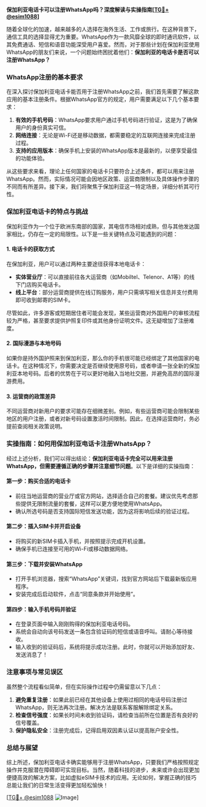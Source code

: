 **保加利亚电话卡可以注册WhatsApp吗？深度解读与实操指南[[TG💪+ @esim1088](https://t.me/s/esim1088)]**

随着全球化的加速，越来越多的人选择在海外生活、工作或旅行。在这种背景下，通信工具的选择显得尤为重要。WhatsApp作为一款风靡全球的即时通讯软件，以其免费通话、短信和语音功能深受用户喜爱。然而，对于那些计划在保加利亚使用WhatsApp的朋友们来说，一个问题始终困扰着他们：**保加利亚的电话卡是否可以注册WhatsApp？**

### WhatsApp注册的基本要求

在深入探讨保加利亚电话卡能否用于注册WhatsApp之前，我们首先需要了解这款应用的基本注册条件。根据WhatsApp官方的规定，用户需要满足以下几个基本要求：

1. **有效的手机号码**：WhatsApp要求用户通过手机号码进行验证，这是为了确保用户的身份真实可信。
2. **网络连接**：无论是Wi-Fi还是移动数据，都需要稳定的互联网连接来完成注册过程。
3. **支持的应用版本**：确保手机上安装的WhatsApp版本是最新的，以便享受最佳的功能体验。

从这些要求来看，理论上任何国家的电话卡只要符合上述条件，都可以用来注册WhatsApp。然而，实际情况可能会因地区政策、运营商限制以及具体操作步骤的不同而有所差异。接下来，我们将聚焦于保加利亚这一特定场景，详细分析其可行性。

### 保加利亚电话卡的特点与挑战

保加利亚作为一个位于欧洲东南部的国家，其电信市场相对成熟，但与其他发达国家相比，仍存在一定的局限性。以下是一些关键特点及可能遇到的问题：

#### 1. **电话卡的获取方式**
在保加利亚，用户可以通过两种主要途径获得本地电话卡：
   - **实体营业厅**：可以直接前往各大运营商（如Mobiltel、Telenor、A1等）的线下门店购买电话卡。
   - **线上平台**：部分运营商提供在线订购服务，用户只需填写相关信息并支付费用即可收到邮寄的SIM卡。

尽管如此，许多游客或短期居住者可能会发现，某些运营商对外国用户的审核流程较为严格，甚至要求提供护照复印件或其他身份证明文件。这无疑增加了注册难度。

#### 2. **国际漫游与本地号码**
如果你是持外国护照来到保加利亚，那么你的手机很可能已经绑定了其他国家的电话卡。在这种情况下，你需要决定是否继续使用原号码，或者申请一张全新的保加利亚本地号码。后者的优势在于可以更好地融入当地社交圈，并避免高昂的国际漫游费用。

#### 3. **运营商的政策差异**
不同运营商对新用户的要求可能存在细微差别。例如，有些运营商可能会限制某些地区的用户注册，或者对新号码设置激活时间限制。因此，在选择运营商时，务必提前查阅相关政策说明。

### 实操指南：如何用保加利亚电话卡注册WhatsApp？

经过上述分析，我们可以得出结论：**保加利亚电话卡完全可以用来注册WhatsApp，但需要遵循正确的步骤并注意细节问题**。以下是详细的实操指南：

#### 第一步：购买合适的电话卡
- 前往当地运营商的营业厅或官方网站，选择适合自己的套餐。建议优先考虑那些提供无限制流量的套餐，这样可以更方便地使用WhatsApp。
- 确认所选号码是否支持国际短信发送功能，因为这将影响后续的验证过程。

#### 第二步：插入SIM卡并开启设备
- 将购买的新SIM卡插入手机，并按照提示完成开机设置。
- 确保手机已连接至可用的Wi-Fi或移动数据网络。

#### 第三步：下载并安装WhatsApp
- 打开手机浏览器，搜索“WhatsApp”关键词，找到官方网站后下载最新版应用程序。
- 安装完成后启动软件，点击“同意条款并开始使用”。

#### 第四步：输入手机号码并验证
- 在登录页面中输入刚刚购得的保加利亚电话号码。
- 系统会自动向该号码发送一条包含验证码的短信或语音呼叫。请耐心等待接收。
- 输入收到的验证码后，系统将提示成功注册。此时，你就可以开始添加好友、发送消息了！

### 注意事项与常见误区

虽然整个流程看似简单，但在实际操作过程中仍需留意以下几点：

1. **避免重复注册**：如果此前已经在其他设备上使用过相同的电话号码注册过WhatsApp，则无法再次注册。解决方法是联系客服解除绑定关系。
2. **检查信号强度**：如果长时间未收到验证码，请检查当前所在位置是否有良好的信号覆盖。
3. **保护隐私安全**：注册完成后，记得启用双因素认证以提高账户安全性。

### 总结与展望

综上所述，保加利亚电话卡确实能够用于注册WhatsApp，只要我们严格按照规定操作并克服潜在障碍即可实现目标。当然，随着科技的进步，未来或许会出现更加便捷高效的解决方案，比如虚拟eSIM卡技术的应用。无论如何，掌握正确的技巧总能让我们的日常生活变得更加轻松愉快！

[[TG💪+ @esim1088](https://t.me/s/esim1088) ![Image](https://i.postimg.cc/4NQfJmqS/Snipaste-2025-05-13-00-14-12.png)]